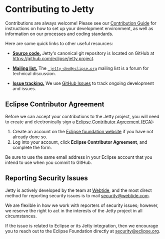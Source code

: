 Contributing to Jetty
=====================

Contributions are always welcome!
Please see our [Contribution Guide](https://www.eclipse.org/jetty/documentation/current/advanced-contributing.html) for instructions on how to set up your development environment, as well as information on our processes and coding standards.

Here are some quick links to other useful resources:

* [**Source code.**](https://github.com/eclipse/jetty.project) Jetty's canonical git repository is located on GitHub at https://github.com/eclipse/jetty.project.

* [**Mailing list.**](https://dev.eclipse.org/mailman/listinfo/jetty-dev) The [` jetty-dev@eclipse.org`](https://dev.eclipse.org/mailman/listinfo/jetty-dev) mailing list is a forum for technical discussion.

* [**Issue tracking.**](https://github.com/eclipse/jetty.project/issues) We use [GitHub Issues](https://github.com/eclipse/jetty.project/issues) to track ongoing development and issues.



Eclipse Contributor Agreement
------------------------------
Before we can accept your contributions to the Jetty project, you will need to create and electronically sign a [Eclipse Contributor Agreement (ECA)](http://www.eclipse.org/legal/ecafaq.php):

1. Create an account on the [Eclipse foundation website](https://accounts.eclipse.org/user/login/) if you have not already done so.
2. Log into your account, click **Eclipse Contributor Agreement**, and complete the form.

Be sure to use the same email address in your Eclipse account that you intend to use when you commit to GitHub.


Reporting Security Issues
-------------------------
Jetty is actively developed by the team at [Webtide](https://webtide.com/), and the most direct method for reporting security issues is to mail [security@webtide.com](mailto:security@webtide.com).

We are flexible in how we work with reporters of security issues; however, we reserve the right to act in the interests of the Jetty project in all circumstances.

If the issue is related to Eclipse or its Jetty integration, then we encourage you to reach out to the Eclipse Foundation directly at [security@eclipse.org](mailto:security@eclipse.org).
